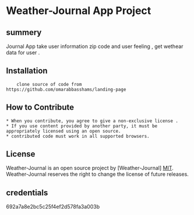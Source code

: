 # Weather-Journal App Project

## summery 

Journal App take user information zip code and user feeling , get wethear data for user .

## Installation

        clone source of code from https://github.com/omarabbasshams/landing-page
        
## How to Contribute

    * When you contribute, you agree to give a non-exclusive license .
    * If you use content provided by another party, it must be appropriately licensed using an open source.
    * contributed code must work in all supported browsers.

## License
Weather-Journal is an open source project by [Weather-Journal] [MIT](https://opensource.org/licenses/MIT).
Weather-Journal reserves the right to change the license of future releases.

## credentials
692a7a8e2bc5c25f4ef2d578fa3a003b
